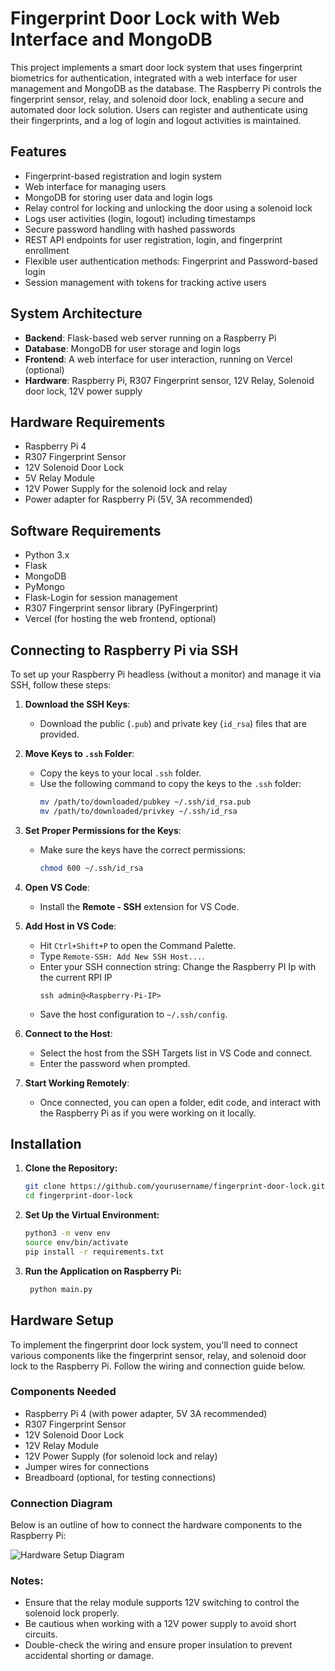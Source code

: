 # Fingerprint Door Lock with Web Interface and MongoDB

This project implements a smart door lock system that uses fingerprint biometrics for authentication, integrated with a web interface for user management and MongoDB as the database. The Raspberry Pi controls the fingerprint sensor, relay, and solenoid door lock, enabling a secure and automated door lock solution. Users can register and authenticate using their fingerprints, and a log of login and logout activities is maintained.

## Features

- Fingerprint-based registration and login system
- Web interface for managing users
- MongoDB for storing user data and login logs
- Relay control for locking and unlocking the door using a solenoid lock
- Logs user activities (login, logout) including timestamps
- Secure password handling with hashed passwords
- REST API endpoints for user registration, login, and fingerprint enrollment
- Flexible user authentication methods: Fingerprint and Password-based login
- Session management with tokens for tracking active users

## System Architecture

- **Backend**: Flask-based web server running on a Raspberry Pi
- **Database**: MongoDB for user storage and login logs
- **Frontend**: A web interface for user interaction, running on Vercel (optional)
- **Hardware**: Raspberry Pi, R307 Fingerprint sensor, 12V Relay, Solenoid door lock, 12V power supply

## Hardware Requirements

- Raspberry Pi 4
- R307 Fingerprint Sensor
- 12V Solenoid Door Lock
- 5V Relay Module
- 12V Power Supply for the solenoid lock and relay
- Power adapter for Raspberry Pi (5V, 3A recommended)

## Software Requirements

- Python 3.x
- Flask
- MongoDB
- PyMongo
- Flask-Login for session management
- R307 Fingerprint sensor library (PyFingerprint)
- Vercel (for hosting the web frontend, optional)

## Connecting to Raspberry Pi via SSH

To set up your Raspberry Pi headless (without a monitor) and manage it via SSH, follow these steps:

1. **Download the SSH Keys**:
   - Download the public (`.pub`) and private key (`id_rsa`) files that are provided.
   
2. **Move Keys to `.ssh` Folder**:
   - Copy the keys to your local `.ssh` folder.
   - Use the following command to copy the keys to the `.ssh` folder:
     ```bash
     mv /path/to/downloaded/pubkey ~/.ssh/id_rsa.pub
     mv /path/to/downloaded/privkey ~/.ssh/id_rsa
     ```

3. **Set Proper Permissions for the Keys**:
   - Make sure the keys have the correct permissions:
     ```bash
     chmod 600 ~/.ssh/id_rsa
     ```

4. **Open VS Code**:
   - Install the **Remote - SSH** extension for VS Code.

5. **Add Host in VS Code**:
   - Hit `Ctrl+Shift+P` to open the Command Palette.
   - Type `Remote-SSH: Add New SSH Host...`.
   - Enter your SSH connection string: Change the Raspberry PI Ip with the current RPI IP
     ```
     ssh admin@<Raspberry-Pi-IP>
     ```
   - Save the host configuration to `~/.ssh/config`.

6. **Connect to the Host**:
   - Select the host from the SSH Targets list in VS Code and connect.
   - Enter the password when prompted.

7. **Start Working Remotely**:
   - Once connected, you can open a folder, edit code, and interact with the Raspberry Pi as if you were working on it locally.




## Installation

1. **Clone the Repository:**
   ```bash
   git clone https://github.com/yourusername/fingerprint-door-lock.git
   cd fingerprint-door-lock
   
2. **Set Up the Virtual Environment:**
   ```bash
   python3 -m venv env
   source env/bin/activate
   pip install -r requirements.txt

3. **Run the Application on Raspberry Pi:**
   ```bash
    python main.py

## Hardware Setup

To implement the fingerprint door lock system, you'll need to connect various components like the fingerprint sensor, relay, and solenoid door lock to the Raspberry Pi. Follow the wiring and connection guide below.

### Components Needed

- Raspberry Pi 4 (with power adapter, 5V 3A recommended)
- R307 Fingerprint Sensor
- 12V Solenoid Door Lock
- 12V Relay Module
- 12V Power Supply (for solenoid lock and relay)
- Jumper wires for connections
- Breadboard (optional, for testing connections)

### Connection Diagram

Below is an outline of how to connect the hardware components to the Raspberry Pi:


![Hardware Setup Diagram](https://storage.googleapis.com/adoveloper_dumps/Fingerprint%20Door%20Lock%20Wiring%20Diagram.png)



### Notes:

- Ensure that the relay module supports 12V switching to control the solenoid lock properly.
- Be cautious when working with a 12V power supply to avoid short circuits.
- Double-check the wiring and ensure proper insulation to prevent accidental shorting or damage.
